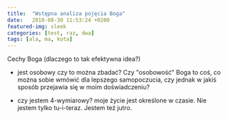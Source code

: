 ```yaml
---
title:  "Wstępna analiza pojęcia Boga"
date:   2018-08-30 11:53:24 +0200
featured-img: sleek
categories: [test, raz, dwa]
tags: [ala, ma, kota]
---
```


Cechy Boga (dlaczego to tak efektywna idea?)

- jest osobowy
czy to można zbadać? Czy "osobowość" Boga to coś, co można sobie wmówić dla lepszego samopoczucia, czy jednak w jakiś sposób przejawia się w moim doświadczeniu?

- czy jestem 4-wymiarowy? moje życie jest określone w czasie. Nie jestem tylko tu-i-teraz. Jestem też jutro.